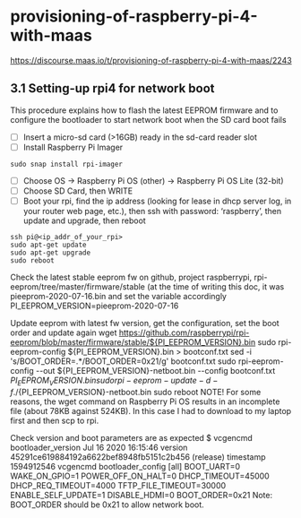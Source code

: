 # provisioning-of-raspberry-pi-4-with-maas
https://discourse.maas.io/t/provisioning-of-raspberry-pi-4-with-maas/2243

## 3.1 Setting-up rpi4 for network boot

This procedure explains how to flash the latest EEPROM firmware and to configure the bootloader to start network boot when the SD card boot fails

- [ ] Insert a micro-sd card (>16GB) ready in the sd-card reader slot
- [ ] Install Raspberry Pi Imager

```
sudo snap install rpi-imager
```

- [ ] Choose OS -> Raspberry Pi OS (other) -> Raspberry Pi OS Lite (32-bit)
- [ ] Choose SD Card, then WRITE
- [ ] Boot your rpi, find the ip address (looking for lease in dhcp server log, in your router web page, etc.), then ssh with password: ‘raspberry’, then update and upgrade, then reboot

```
ssh pi@<ip_addr_of_your_rpi>
sudo apt-get update
sudo apt-get upgrade
sudo reboot
```

Check the latest stable eeprom fw on github, project raspberrypi, rpi-eeprom/tree/master/firmware/stable (at the time of writing this doc, it was pieeprom-2020-07-16.bin and set the variable accordingly
PI_EEPROM_VERSION=pieeprom-2020-07-16

Update eeprom with latest fw version, get the configuration, set the boot order and update again
wget https://github.com/raspberrypi/rpi-eeprom/blob/master/firmware/stable/${PI_EEPROM_VERSION}.bin
sudo rpi-eeprom-config ${PI_EEPROM_VERSION}.bin > bootconf.txt
sed -i 's/BOOT_ORDER=.*/BOOT_ORDER=0x21/g' bootconf.txt
sudo rpi-eeprom-config --out ${PI_EEPROM_VERSION}-netboot.bin --config bootconf.txt ${PI_EEPROM_VERSION}.bin
sudo rpi-eeprom-update -d -f ./${PI_EEPROM_VERSION}-netboot.bin
sudo reboot
NOTE! For some reasons, the wget command on Raspberry Pi OS results in an incomplete file (about 78KB against 524KB). In this case I had to download to my laptop first and then scp to rpi.

Check version and boot parameters are as expected
$ vcgencmd bootloader_version
Jul 16 2020 16:15:46
version 45291ce619884192a6622bef8948fb5151c2b456 (release)
timestamp 1594912546
vcgencmd bootloader_config
[all]
BOOT_UART=0
WAKE_ON_GPIO=1
POWER_OFF_ON_HALT=0
DHCP_TIMEOUT=45000
DHCP_REQ_TIMEOUT=4000
TFTP_FILE_TIMEOUT=30000
ENABLE_SELF_UPDATE=1
DISABLE_HDMI=0
BOOT_ORDER=0x21
Note: BOOT_ORDER should be 0x21 to allow network boot.

